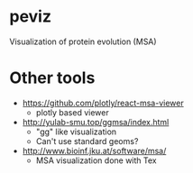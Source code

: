 # peviz
Visualization of protein evolution (MSA)

# Other tools

  - https://github.com/plotly/react-msa-viewer
    - plotly based viewer
  - http://yulab-smu.top/ggmsa/index.html
    - "gg" like visualization
    - Can't use standard geoms? 
  - http://www.bioinf.jku.at/software/msa/
    - MSA visualization done with Tex  
